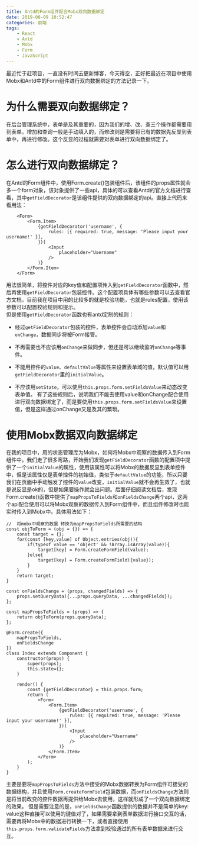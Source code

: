 ```yaml
---
title: Antd的Form组件配合Mobx双向数据绑定
date: 2019-08-09 10:52:47
categories: 前端
tags:
    - React
    - Antd
    - Mobx
    - Form
    - JavaScript
---
```

最近忙于赶项目，一直没有时间去更新博客，今天得空，正好把最近在项目中使用Mobx和Antd中的Form组件进行双向数据绑定的方法记录一下。
# 为什么需要双向数据绑定？
在后台管理系统中，表单是及其重要的，因为我们的增、改、查三个操作都需要用到表单。增加和查询一般是手动填入的，而修改则是需要将已有的数据先反显到表单中，再进行修改。这个反显的过程就需要对表单进行双向数据绑定了。
# 怎么进行双向数据绑定？
在Antd的Form组件中，使用Form.create()包装组件后，该组件的props属性就会多一个form对象，该对象提供了一些api，具体的可以查看Antd的官方文档进行查看，其中`getFieldDecorator`是该组件提供的双向数据绑定的api。直接上代码来看用法：
```
    <Form>
        <Form.Item>
            {getFieldDecorator('username', {
                rules: [{ required: true, message: 'Please input your username!' }],
            })(
                <Input
                    placeholder="Username"
                />
            )}
        </Form.Item>
    </Form>
```
用法很简单，将控件对应的key值和配置项传入到`getFieldDecorator`函数中，然后再使用`getFieldDecorator`包装控件。这个配置项具体有哪些参数可以去查看官方文档，目前我在项目中用的比较多的就是校验功能，也就是rules配置，使用该参数可以配置校验规则和提示。  
但是使用`getFieldDecorator`函数也有antd定制的规则：
+ 经过`getFieldDecorator`包装的控件，表单控件会自动添加`value`和`onChange`，数据同步将被Form接管。
- 不再需要也不应该用`onChange`来做同步，但还是可以继续监听`onChange`等事件。
* 不能用控件的`value`、`defaultValue`等属性来设置表单域的值，默认值可以用`getFieldDecorator`里的`initialValue`。
+ 不应该用`setState`，可以使用`this.props.form.setFieldsValue`来动态改变表单值。
有了这些规则后，说明我们不能去使用value和onChange配合使用进行双向数据绑定了，而是要使用`this.props.form.setFieldsValue`来设置值，但是这样通过onChange又是及其的繁琐。

# 使用Mobx数据双向数据绑定
在我的项目中，用的状态管理库为Mobx，如何将Mobx中观察的数据传入到Form组件中，我们走了很多弯路，开始我们发现`getFieldDecorator`函数的配置项中提供了一个`initialValue`的属性，使用该属性可以将Mobx的数据反显到表单控件中，但是该属性仅是表单控件的初始值，类似于`defaultValue`的功能，所以只要我们在页面中手动触发了控件的`value`改变，`initialValue`就不会再生效了，也就是说反显是ok的，但是如果要操作就会出问题。后面仔细阅读文档后，发现Form.create()函数中提供了`mapPropsToFields`和`onFieldsChange`两个api，这两个api配合使用可以将Mobx观察的数据传入到Form组件中，而且组件修改时也能实时传入到Mobx中。具体用法如下：
```
//  将mobx中观察的数据 转换为mapPropsToFields所需要的结构
const objToForm = (obj = {}) => {
    const target = {};
    for(const [key,value] of Object.entries(obj)){
        if(typeof value == 'object' && !Array.isArray(value)){
            target[key] = Form.createFormField(value);
        }else{
            target[key] = Form.createFormField({value});
        }
    }
    return target;
}

const onFieldsChange = (props, changedFields) => {
    props.setQueryData({...props.queryData, ...changedFields});
};

const mapPropsToFields = (props) => {
    return objToForm(props.queryData);
};

@Form.create({
    mapPropsToFields,
    onFieldsChange
})
class Index extends Component {
    constructor(props) {
        super(props);
        this.state={};
    }

    render() {
        const {getFieldDecorator} = this.props.form;
        return (
            <Form>
                <Form.Item>
                    {getFieldDecorator('username', {
                        rules: [{ required: true, message: 'Please input your username!' }],
                    })(
                        <Input
                            placeholder="Username"
                        />
                    )}
                </Form.Item>
            </Form>
        );
    }
}
```
主要是要将`mapPropsToFields`方法中接受的Mobx数据转换为Form组件可接受的数据结构，并且使用`Form.createFormField`包装数据，而`onFieldsChange`方法则是将当前改变的控件数据再提供给Mobx去使用，这样就形成了一个双向数据绑定的效果。
但是需要注意的是，`onFieldsChange`函数提供的数据并不是简单的key: value这种直接可以使用的键值对了，如果需要拿到表单数据进行接口交互的话，需要再将Mobx中的数据进行转换一下，或者直接使用`this.props.form.validateFields`方法拿到校验通过的所有表单数据来进行交互。